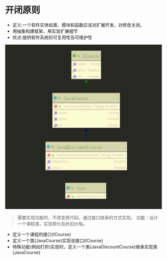 # 开闭原则
 - 定义:一个软件实体如类、模块和函数应该对扩展开发，对修改关闭。  
 - 用抽象构建框架，用实现扩展细节
 - 优点:提供软件系统的可复用性及可维护性
 
![](.开闭原则_images/7152026e.png)
> 需要实现功能时，不改变原代码，通过接口继承的方式实现。
功能：设计一个课程类，实现原价及折扣价格。
- 定义一个课程的接口(ICourse)
- 定义一个类(JavaCourse)实现该接口(ICourse)
- 特殊功能(例如打折)实现时，定义一个类(JavaDiscountCourse)继承实现类(JavaCourse)